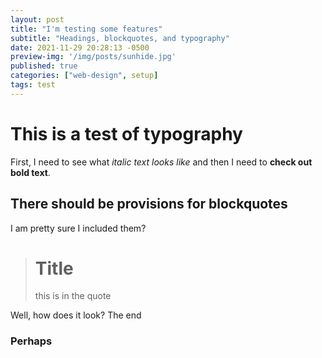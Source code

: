 ```yaml
---
layout: post
title: "I'm testing some features"
subtitle: "Headings, blockquotes, and typography"
date: 2021-11-29 20:28:13 -0500
preview-img: '/img/posts/sunhide.jpg'
published: true
categories: ["web-design", setup]
tags: test
---
```

# This is a test of typography
First, I need to see what *italic text looks like* and then I need to **check out bold text**.

## There should be provisions for blockquotes
I am pretty sure I included them?

<blockquote class="ad ad-quote"><h1>Title</h1><p>this is in the quote</p></blockquote>

Well, how does it look?
The end

### Perhaps
